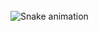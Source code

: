 <br clear="both">

<img src="https://raw.githubusercontent.com/maurodesouza/maurodesouza/output/snake.svg" alt="Snake animation" />
